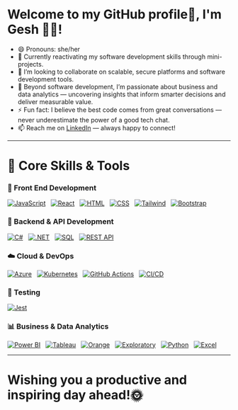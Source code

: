 # Welcome to my GitHub profile👋, I'm Gesh 👩‍💻!

- 😄 Pronouns: she/her
- 🌱 Currently reactivating my software development skills through mini-projects.
- 👯 I’m looking to collaborate on scalable, secure platforms and software development tools.
- 🔭 Beyond software development, I’m passionate about business and data analytics — uncovering insights that inform smarter decisions and deliver measurable value.
- ⚡ Fun fact: I believe the best code comes from great conversations — never underestimate the power of a good tech chat.
- 📫 Reach me on [LinkedIn](https://www.linkedin.com/in/geshnumatee-sowaruth) — always happy to connect!

---

# 🧰 Core Skills & Tools
### 🎨 Front End Development
[![JavaScript](https://img.shields.io/badge/-JavaScript-F7DF1E?logo=javascript&logoColor=black&style=flat)](https://developer.mozilla.org/en-US/docs/Web/JavaScript)&nbsp;&nbsp;
[![React](https://img.shields.io/badge/-React-61DAFB?logo=react&logoColor=black&style=flat)](https://react.dev/)&nbsp;&nbsp;
[![HTML](https://img.shields.io/badge/-HTML5-E34F26?logo=html5&logoColor=white&style=flat)](https://developer.mozilla.org/en-US/docs/Web/HTML)&nbsp;&nbsp;
[![CSS](https://img.shields.io/badge/-CSS-1572B6?logo=css3&logoColor=white&style=flat)](https://developer.mozilla.org/en-US/docs/Web/CSS)&nbsp;&nbsp;
[![Tailwind](https://img.shields.io/badge/-Tailwind-38B2AC?logo=tailwind-css&logoColor=white&style=flat)](https://tailwindcss.com/)&nbsp;&nbsp;
[![Bootstrap](https://img.shields.io/badge/-Bootstrap-7952B3?logo=bootstrap&logoColor=white&style=flat)](https://getbootstrap.com/)

### 🧩 Backend & API Development
[![C#](https://img.shields.io/badge/-C%23-239120?logo=c-sharp&logoColor=white&style=flat)](https://learn.microsoft.com/en-us/dotnet/csharp/)&nbsp;&nbsp;
[![.NET](https://img.shields.io/badge/-.NET-512BD4?logo=dotnet&logoColor=white&style=flat)](https://dotnet.microsoft.com/)&nbsp;&nbsp;
[![SQL](https://img.shields.io/badge/-SQL-4479A1?logo=postgresql&logoColor=white&style=flat)](https://www.postgresql.org/)&nbsp;&nbsp;
[![REST API](https://img.shields.io/badge/-REST%20API-FF6C37?logo=postman&logoColor=white&style=flat)](https://www.postman.com/)&nbsp;&nbsp;

### ☁️ Cloud & DevOps
[![Azure](https://img.shields.io/badge/-Azure-0078D4?logo=microsoft-azure&logoColor=white&style=flat)](https://azure.microsoft.com/)&nbsp;&nbsp;
[![Kubernetes](https://img.shields.io/badge/-Kubernetes-326CE5?logo=kubernetes&logoColor=white&style=flat)](https://kubernetes.io/)&nbsp;&nbsp;
[![GitHub Actions](https://img.shields.io/badge/-GitHub%20Actions-2088FF?logo=github-actions&logoColor=white&style=flat)](https://github.com/features/actions)&nbsp;&nbsp;
[![CI/CD](https://img.shields.io/badge/-CI%2FCD-0A0A0A?logo=git&logoColor=white&style=flat)](https://en.wikipedia.org/wiki/CI/CD)&nbsp;&nbsp;

### 🧪 Testing
[![Jest](https://img.shields.io/badge/-Jest-C21325?logo=jest&logoColor=white&style=flat)](https://jestjs.io/)

### 📊 Business & Data Analytics
[![Power BI](https://img.shields.io/badge/-Power%20BI-F2C811?logo=powerbi&logoColor=black&style=flat)](https://powerbi.microsoft.com/)&nbsp;&nbsp;
[![Tableau](https://img.shields.io/badge/-Tableau-E97627?logo=tableau&logoColor=white&style=flat)](https://www.tableau.com/)&nbsp;&nbsp;
[![Orange](https://img.shields.io/badge/-Orange-FF8000?logo=data:image/svg+xml;base64,PHN2ZyBmaWxsPSIjZmZmIiB4bWxucz0iaHR0cDovL3d3dy53My5vcmcvMjAwMC9zdmciIHdpZHRoPSIxNiIgaGVpZ2h0PSIxNiI+PHJlY3Qgd2lkdGg9IjE2IiBoZWlnaHQ9IjE2IiByeD0iOCIvPjwvc3ZnPg==&logoColor=white&style=flat)](https://orangedatamining.com/)&nbsp;&nbsp;
[![Exploratory](https://img.shields.io/badge/-Exploratory-0052CC?logo=data:image/svg+xml;base64,PHN2ZyBmaWxsPSIjZmZmIiB4bWxucz0iaHR0cDovL3d3dy53My5vcmcvMjAwMC9zdmciIHdpZHRoPSIxNiIgaGVpZ2h0PSIxNiI+PHJlY3Qgd2lkdGg9IjE2IiBoZWlnaHQ9IjE2IiByeD0iOCIvPjwvc3ZnPg==&logoColor=white&style=flat)](https://exploratory.io/)&nbsp;&nbsp;
[![Python](https://img.shields.io/badge/-Python-3776AB?logo=python&logoColor=white&style=flat)](https://www.python.org/)&nbsp;&nbsp;
[![Excel](https://img.shields.io/badge/-Excel-217346?logo=microsoft-excel&logoColor=white&style=flat)](https://www.microsoft.com/en-us/microsoft-365/excel)

---

# Wishing you a productive and inspiring day ahead!🌞
